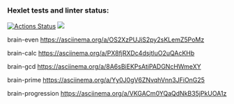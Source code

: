 ### Hexlet tests and linter status:
[![Actions Status](https://github.com/viktordiag/frontend-project-44/workflows/hexlet-check/badge.svg)](https://github.com/viktordiag/frontend-project-44/actions)
<a href="https://codeclimate.com/github/viktordiag/frontend-project-44/maintainability"><img src="https://api.codeclimate.com/v1/badges/682fc6190ad6fc019d47/maintainability" /></a>

brain-even https://asciinema.org/a/OS2XzPUJiS2py2sKLemZ5PoMz

brain-calc  https://asciinema.org/a/PX8fjRXDc4dsjtluO2uQAcKHb

brain-gcd   https://asciinema.org/a/8A6sBiEKPsAtiPADGNcHWmeXY

brain-prime      https://asciinema.org/a/Yy0J0gV6ZNvqhVnn3JFiOnG25

brain-progression      https://asciinema.org/a/VKGACm0YQaQdNkB35jPkUOA1z
